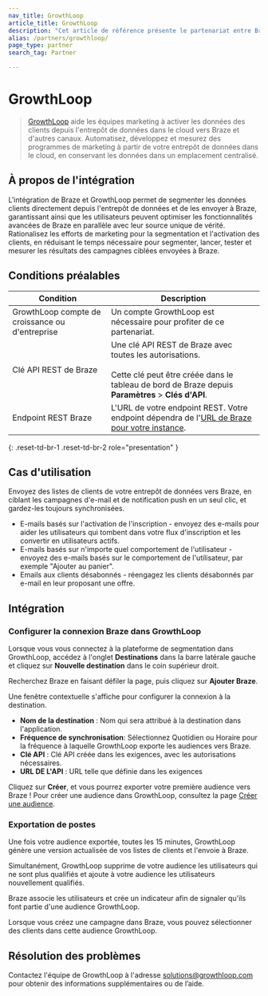 ```yaml
---
nav_title: GrowthLoop
article_title: GrowthLoop
description: "Cet article de référence présente le partenariat entre Braze et GrowthLoop, une plateforme qui vous permet de segmenter les données clients directement à partir des entrepôts de données et de les envoyer à Braze."
alias: /partners/growthloop/
page_type: partner
search_tag: Partner

---
```


# GrowthLoop

> [GrowthLoop](https://growthloop.com/) aide les équipes marketing à activer les données des clients depuis l'entrepôt de données dans le cloud vers Braze et d'autres canaux. Automatisez, développez et mesurez des programmes de marketing à partir de votre entrepôt de données dans le cloud, en conservant les données dans un emplacement centralisé.



## À propos de l'intégration

L'intégration de Braze et GrowthLoop permet de segmenter les données clients directement depuis l'entrepôt de données et de les envoyer à Braze, garantissant ainsi que les utilisateurs peuvent optimiser les fonctionnalités avancées de Braze en parallèle avec leur source unique de vérité. Rationalisez les efforts de marketing pour la segmentation et l'activation des clients, en réduisant le temps nécessaire pour segmenter, lancer, tester et mesurer les résultats des campagnes ciblées envoyées à Braze.

## Conditions préalables 

| Condition | Description |
| ----------- | ----------- |
| GrowthLoop compte de croissance ou d'entreprise | Un compte GrowthLoop est nécessaire pour profiter de ce partenariat. |
| Clé API REST de Braze | Une clé API REST de Braze avec toutes les autorisations.<br><br>Cette clé peut être créée dans le tableau de bord de Braze depuis **Paramètres** > **Clés d'API**. |
| Endpoint REST Braze | L'URL de votre endpoint REST. Votre endpoint dépendra de l'[URL de Braze pour votre instance][2].|
{: .reset-td-br-1 .reset-td-br-2 role="presentation" } 

## Cas d'utilisation

Envoyez des listes de clients de votre entrepôt de données vers Braze, en ciblant les campagnes d'e-mail et de notification push en un seul clic, et gardez-les toujours synchronisées.

- E-mails basés sur l'activation de l'inscription - envoyez des e-mails pour aider les utilisateurs qui tombent dans votre flux d'inscription et les convertir en utilisateurs actifs.
- E-mails basés sur n'importe quel comportement de l'utilisateur - envoyez des e-mails basés sur le comportement de l'utilisateur, par exemple "Ajouter au panier".
- Emails aux clients désabonnés - réengagez les clients désabonnés par e-mail en leur proposant une offre.

## Intégration

### Configurer la connexion Braze dans GrowthLoop

Lorsque vous vous connectez à la plateforme de segmentation dans GrowthLoop, accédez à l'onglet **Destinations** dans la barre latérale gauche et cliquez sur **Nouvelle destination** dans le coin supérieur droit.

Recherchez Braze en faisant défiler la page, puis cliquez sur **Ajouter Braze**.

Une fenêtre contextuelle s'affiche pour configurer la connexion à la destination.

- **Nom de la destination** : Nom qui sera attribué à la destination dans l'application.
- **Fréquence de synchronisation**: Sélectionnez Quotidien ou Horaire pour la fréquence à laquelle GrowthLoop exporte les audiences vers Braze.
- **Clé API** : Clé API créée dans les exigences, avec les autorisations nécessaires.
- **URL DE L'API** : URL telle que définie dans les exigences

Cliquez sur **Créer**, et vous pourrez exporter votre première audience vers Braze ! Pour créer une audience dans GrowthLoop, consultez la page [Créer une audience](https://www.growthloop.com/help-center-articles/create-an-audience).

### Exportation de postes

Une fois votre audience exportée, toutes les 15 minutes, GrowthLoop génère une version actualisée de vos listes de clients et l'envoie à Braze.

Simultanément, GrowthLoop supprime de votre audience les utilisateurs qui ne sont plus qualifiés et ajoute à votre audience les utilisateurs nouvellement qualifiés. 

Braze associe les utilisateurs et crée un indicateur afin de signaler qu'ils font partie d'une audience GrowthLoop.

Lorsque vous créez une campagne dans Braze, vous pouvez sélectionner des clients dans cette audience GrowthLoop. 

## Résolution des problèmes

Contactez l'équipe de GrowthLoop à l'adresse solutions@growthloop.com pour obtenir des informations supplémentaires ou de l’aide.


[2]: {{site.baseurl}}/developer_guide/rest_api/basics/#endpoints
